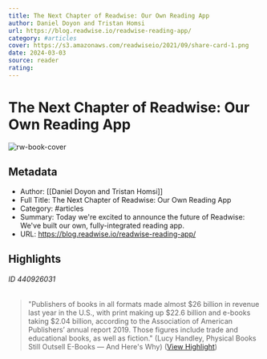 ```yaml
---
title: The Next Chapter of Readwise: Our Own Reading App
author: Daniel Doyon and Tristan Homsi
url: https://blog.readwise.io/readwise-reading-app/
category: #articles
cover: https://s3.amazonaws.com/readwiseio/2021/09/share-card-1.png
date: 2024-03-03
source: reader
rating:
---
```

# The Next Chapter of Readwise: Our Own Reading App

![rw-book-cover](https://s3.amazonaws.com/readwiseio/2021/09/share-card-1.png)

## Metadata
- Author: [[Daniel Doyon and Tristan Homsi]]
- Full Title: The Next Chapter of Readwise: Our Own Reading App
- Category: #articles
- Summary: Today we're excited to announce the future of Readwise: We've built our own, fully-integrated reading app.
- URL: https://blog.readwise.io/readwise-reading-app/

## Highlights
###### ID 440926031
> "Publishers of books in all formats made almost $26 billion in revenue last year in the U.S., with print making up $22.6 billion and e-books taking $2.04 billion, according to the Association of American Publishers’ annual report 2019. Those figures include trade and educational books, as well as fiction." (Lucy Handley, Physical Books Still Outsell E-Books — And Here's Why) ([View Highlight](https://read.readwise.io/read/01gn2d9kkvv6rdwq6dnhjb496q))
    
